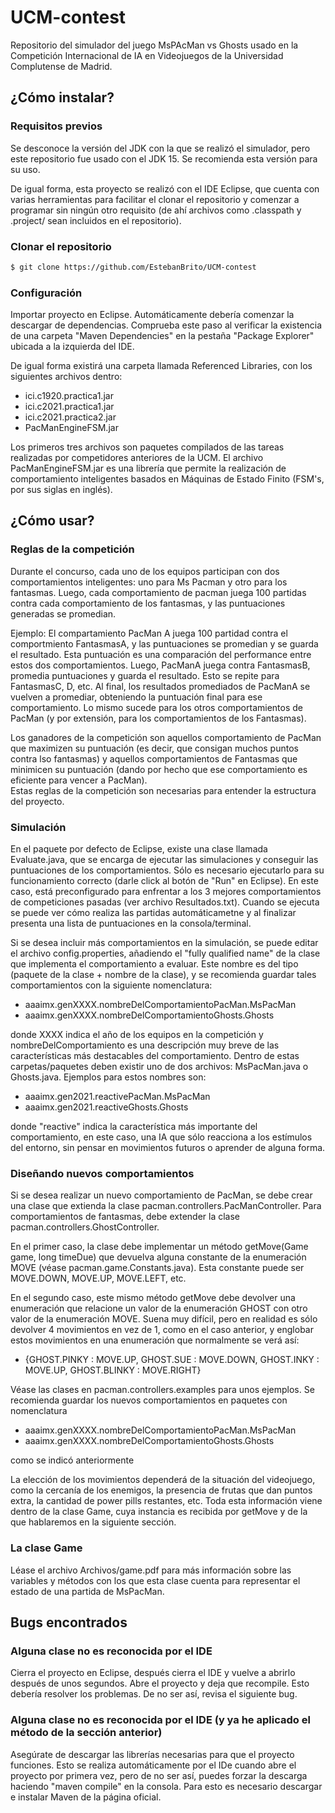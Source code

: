 # UCM-contest #
Repositorio del simulador del juego MsPAcMan vs Ghosts usado en la Competición Internacional de IA en Videojuegos de la Universidad Complutense de Madrid.

## ¿Cómo instalar? ##

### Requisitos previos ###
Se desconoce la versión del JDK con la que se realizó el simulador, pero este repositorio fue usado con el JDK 15. Se recomienda esta versión para su uso.   

De igual forma, esta proyecto se realizó con el IDE Eclipse, que cuenta con varias herramientas para facilitar el clonar el repositorio y comenzar a programar sin ningún otro requisito (de ahí archivos como .classpath y .project/ sean incluidos en el repositorio).

### Clonar el repositorio ###

```bash
$ git clone https://github.com/EstebanBrito/UCM-contest
```

### Configuración ###

Importar proyecto en Eclipse. Automáticamente debería comenzar la descargar de dependencias. Comprueba este paso al verificar la existencia de una carpeta "Maven Dependencies" en la pestaña "Package Explorer" ubicada a la izquierda del IDE.   

De igual forma existirá una carpeta llamada Referenced Libraries, con los siguientes archivos dentro:   
* ici.c1920.practica1.jar
* ici.c2021.practica1.jar
* ici.c2021.practica2.jar
* PacManEngineFSM.jar   

Los primeros tres archivos son paquetes compilados de las tareas realizadas por competidores anteriores de la UCM. El archivo PacManEngineFSM.jar es una librería que permite la realización de comportamiento inteligentes basados en Máquinas de Estado Finito (FSM's, por sus siglas en inglés).


## ¿Cómo usar? ###

### Reglas de la competición ###
Durante el concurso, cada uno de los equipos participan con dos comportamientos inteligentes: uno para Ms Pacman y otro para los fantasmas. Luego, cada comportamiento de pacman juega 100 partidas contra cada comportamiento de los fantasmas, y las puntuaciones generadas se promedian.   

Ejemplo: El compartamiento PacMan A juega 100 partidad contra el comportmiento FantasmasA, y las puntuaciones se promedian y se guarda el resultado. Esta puntuación es una comparación del performance entre estos dos comportamientos. Luego, PacManA juega contra FantasmasB, promedia puntuaciones y guarda el resultado. Esto se repite para FantasmasC, D, etc. Al final, los resultados promediados de PacManA se vuelven a promediar, obteniendo la puntuación final para ese comportamiento. Lo mismo sucede para los otros comportamientos de PacMan (y por extensión, para los comportamientos de los Fantasmas).  

Los ganadores de la competición son aquellos comportamiento de PacMan que maximizen su puntuación (es decir, que consigan muchos puntos contra lso fantasmas) y aquellos comportamientos de Fantasmas que minimicen su puntuación (dando por hecho que ese comportamiento es eficiente para vencer a PacMan).   
Estas reglas de la competición son necesarias para entender la estructura del proyecto.

### Simulación ###
En el paquete por defecto de Eclipse, existe una clase llamada Evaluate.java, que se encarga de ejecutar las simulaciones y conseguir las puntuaciones de los comportamientos. Sólo es necesario ejecutarlo para su funcionamiento correcto (darle click al botón de "Run" en Eclipse). En este caso, está preconfigurado para enfrentar a los 3 mejores comportamientos de competiciones pasadas (ver archivo Resultados.txt). Cuando se ejecuta se puede ver cómo realiza las partidas automáticametne y al finalizar presenta una lista de puntuaciones en la consola/terminal.

Si se desea incluir más comportamientos en la simulación, se puede editar el archivo config.properties, añadiendo el "fully qualified name"  de la clase que implementa el comportamiento a evaluar. Este nombre es del tipo (paquete de la clase + nombre de la clase), y se recomienda guardar tales comportamientos con la siguiente nomenclatura:
 * aaaimx.genXXXX.nombreDelComportamientoPacMan.MsPacMan
 * aaaimx.genXXXX.nombreDelComportamientoGhosts.Ghosts   
 
donde XXXX indica el año de los equipos en la competición y nombreDelComportamiento es una descripción muy breve de las características más destacables del comportamiento. Dentro de estas carpetas/paquetes deben existir uno de dos archivos: MsPacMan.java o Ghosts.java. Ejemplos para estos nombres son:
 * aaaimx.gen2021.reactivePacMan.MsPacMan
 * aaaimx.gen2021.reactiveGhosts.Ghosts   
 
donde "reactive" indica la característica más importante del comportamiento, en este caso, una IA que sólo reacciona a los estímulos del entorno, sin pensar en movimientos futuros o aprender de alguna forma. 

### Diseñando nuevos comportamientos ###

Si se desea realizar un nuevo comportamiento de PacMan, se debe crear una clase que extienda la clase pacman.controllers.PacManController. Para comportamientos de fantasmas, debe extender la clase pacman.controllers.GhostController.   

En el primer caso, la clase debe implementar un método getMove(Game game, long timeDue) que devuelva alguna constante de la enumeración MOVE (véase pacman.game.Constants.java). Esta constante puede ser MOVE.DOWN, MOVE.UP, MOVE.LEFT, etc.  

En el segundo caso, este mismo método getMove debe devolver una enumeración que relacione un valor de la enumeración GHOST con otro valor de la enumeración MOVE. Suena muy difícil, pero en realidad es sólo devolver 4 movimientos en vez de 1, como en el caso anterior, y englobar estos movimientos en una enumeración que normalmente se verá así:
* {GHOST.PINKY : MOVE.UP, GHOST.SUE : MOVE.DOWN, GHOST.INKY : MOVE.UP, GHOST.BLINKY : MOVE.RIGHT}   

Véase las clases en pacman.controllers.examples para unos ejemplos. Se recomienda guardar los nuevos comportamientos en paquetes con nomenclatura
* aaaimx.genXXXX.nombreDelComportamientoPacMan.MsPacMan
* aaaimx.genXXXX.nombreDelComportamientoGhosts.Ghosts  

como se indicó anteriormente

La elección de los movimientos dependerá de la situación del videojuego, como la cercanía de los enemigos, la presencia de frutas que dan puntos extra, la cantidad de power pills restantes, etc. Toda esta información viene dentro de la clase Game, cuya instancia es recibida por getMove y de la que hablaremos en la siguiente sección.   

 

### La clase Game ###


Léase el archivo Archivos/game.pdf para más información sobre las variables y métodos con los que esta clase cuenta para representar el estado de una partida de MsPacMan.    



## Bugs encontrados ##

### Alguna clase no es reconocida por el IDE ###
Cierra el proyecto en Eclipse, después cierra el IDE y vuelve a abrirlo después de unos segundos. Abre el proyecto y deja que recompile. Esto debería resolver los problemas. De no ser así, revisa el siguiente bug.

### Alguna clase no es reconocida por el IDE (y ya he aplicado el método de la sección anterior) ###
Asegúrate de descargar las librerías necesarias para que el proyecto funciones. Esto se realiza automáticamente por el IDe cuando abre el proyecto por primera vez, pero de no ser así, puedes forzar la descarga haciendo "maven compile" en la consola. Para esto es necesario descargar e instalar Maven de la página oficial.













